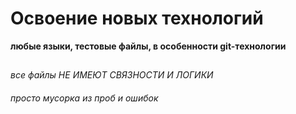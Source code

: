 # Освоение новых технологий
**любые языки, тестовые файлы, в особенности git-технологии**
##
*все файлы НЕ ИМЕЮТ СВЯЗНОСТИ И ЛОГИКИ*
####
*просто мусорка из проб и ошибок*
